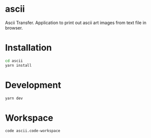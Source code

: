 # ascii
Ascii Transfer.
Application to print out ascii art images from text file in browser. 

# Installation
```sh
cd ascii
yarn install
```

# Development
```sh
yarn dev
```

# Workspace
```sh
code ascii.code-workspace
```
